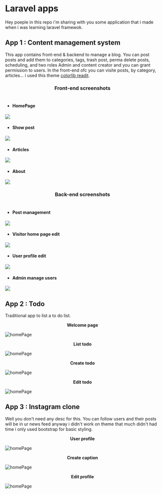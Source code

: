 # Laravel apps
Hey poeple in this repo i'm sharing with you some application that i made when i was learning laravel framewok.
## App 1 : Content management system
This app contains front-end & backend to manage a blog. You can post posts and add them to categories, tags, trash post, perma delete posts, scheduling, and two roles Admin and content creator and you can grant permission to users.
In the front-end ofc you can visite posts, by category, articles... i used this theme [colorlib readit](https://colorlib.com/wp/template/readit/).
### <center><strong>Front-end screenshots</strong></center> <br>
  - #### <strong>HomePage</strong>

<img src="https://github.com/ELATTARIYassine/laravel-apps/blob/master/images/cmsFront1.png">

  - #### <strong>Show post</strong>

<img src="https://github.com/ELATTARIYassine/laravel-apps/blob/master/images/cmsShowPost.png">

  - #### <strong>Articles</strong>

<img src="https://github.com/ELATTARIYassine/laravel-apps/blob/master/images/CmsArticles.png">

  - #### <strong>About</strong>
  
<img src="https://github.com/ELATTARIYassine/laravel-apps/blob/master/images/cmsAbout.png">

### <center><strong>Back-end screenshots</strong></center> <br>

  - #### <strong>Post management</strong>

<img src="https://github.com/ELATTARIYassine/laravel-apps/blob/master/images/cmAdminDash3.png">

  - #### <strong>Visitor home page edit</strong>

<img src="https://github.com/ELATTARIYassine/laravel-apps/blob/master/images/cmAdminDash.png">

  - #### <strong>User profile edit</strong>

<img src="https://github.com/ELATTARIYassine/laravel-apps/blob/master/images/cmAdminDash.2png.png">

  - #### <strong>Admin manage users</strong>

<img src="https://github.com/ELATTARIYassine/laravel-apps/blob/master/images/cmAdminDash1.png">

## App 2 : Todo
Traditional app to list a to do list.  
<center><strong>Welcome page</strong></center>

![homePage](https://github.com/ELATTARIYassine/laravel-apps/blob/master/images/todo1.png)

<center><strong>List todo</strong></center>

![homePage](https://github.com/ELATTARIYassine/laravel-apps/blob/master/images/todo2.png)

<center><strong>Create todo</strong></center>

![homePage](https://github.com/ELATTARIYassine/laravel-apps/blob/master/images/todo3.png)
<center><strong>Edit todo</strong></center>

![homePage](https://github.com/ELATTARIYassine/laravel-apps/blob/master/images/todo4.png)


## App 3 : Instagram clone
Well you don't need any desc for this. You can follow users and their posts will be in ur news feed anyway i didn't work on theme that much didn't had time i only used bootstrap for basic styling.  
<center><strong>User profile</strong></center>

![homePage](https://github.com/ELATTARIYassine/laravel-apps/blob/master/images/Instagram1.PNG)

<center><strong>Create caption</strong></center>

![homePage](https://github.com/ELATTARIYassine/laravel-apps/blob/master/images/Instagram2.PNG)

<center><strong>Edit profile</strong></center>

![homePage](https://github.com/ELATTARIYassine/laravel-apps/blob/master/images/Instagram3.PNG)
